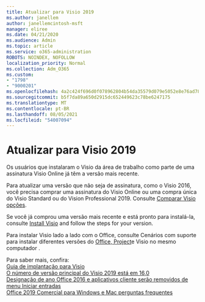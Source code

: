 ```yaml
---
title: Atualizar para Visio 2019
ms.author: janellem
author: janellemcintosh-msft
manager: eliree
ms.date: 04/21/2020
ms.audience: Admin
ms.topic: article
ms.service: o365-administration
ROBOTS: NOINDEX, NOFOLLOW
localization_priority: Normal
ms.collection: Adm_O365
ms.custom:
- "1798"
- "9000201"
ms.openlocfilehash: 4a2c424f696d0f078962804b54da35579d079e5052e8e76ad7803b093e0f6d7e
ms.sourcegitcommit: b5f7da89a650d2915dc652449623c78be6247175
ms.translationtype: MT
ms.contentlocale: pt-BR
ms.lasthandoff: 08/05/2021
ms.locfileid: "54007094"
---
```

# <a name="upgrade-to-visio-2019"></a>Atualizar para Visio 2019

Os usuários que instalaram o Visio da área de trabalho como parte de uma assinatura Visio Online já têm a versão mais recente. 

Para atualizar uma versão que não seja de assinatura, como o Visio 2016, você precisa comprar uma assinatura do Visio Online ou uma compra única do Visio Standard ou do Vision Professional 2019. Consulte [Comparar Visio opções](https://products.office.com/visio/microsoft-visio-plans-and-pricing-compare-visio-options).

Se você já comprou uma versão mais recente e está pronto para instalá-la, consulte [Install Visio](https://support.office.com/article/f98f21e3-aa02-4827-9167-ddab5b025710?wt.mc_id=OfficeAdm_ClientDIA_Alchemy1798) and follow the steps for your version. 

Para instalar Visio lado a lado com o Office, consulte Cenários com suporte para instalar diferentes versões do [Office, Project](https://docs.microsoft.com/deployoffice/install-different-office-visio-and-project-versions-on-the-same-computer)e Visio no mesmo computador .

Para saber mais, confira:<br>
[Guia de implantação para Visio](https://docs.microsoft.com/deployoffice/deployment-guide-for-visio)<br>
[O número de versão principal do Visio 2019 está em 16,0](https://docs.microsoft.com/deployoffice/office2019/overview#whats-stayed-the-same-in-office-2019)<br>
[Designação de ano Office 2016 e aplicativos cliente serão removidos de menu Iniciar entradas](https://support.office.com/article/8fe5e052-76d2-49de-af30-2e84ed3da907?wt.mc_id=OfficeAdm_ClientDIA_Alchemy1798)<br>
[Office 2019 Comercial para Windows e Mac perguntas frequentes](https://support.microsoft.com/help/4133312) 
